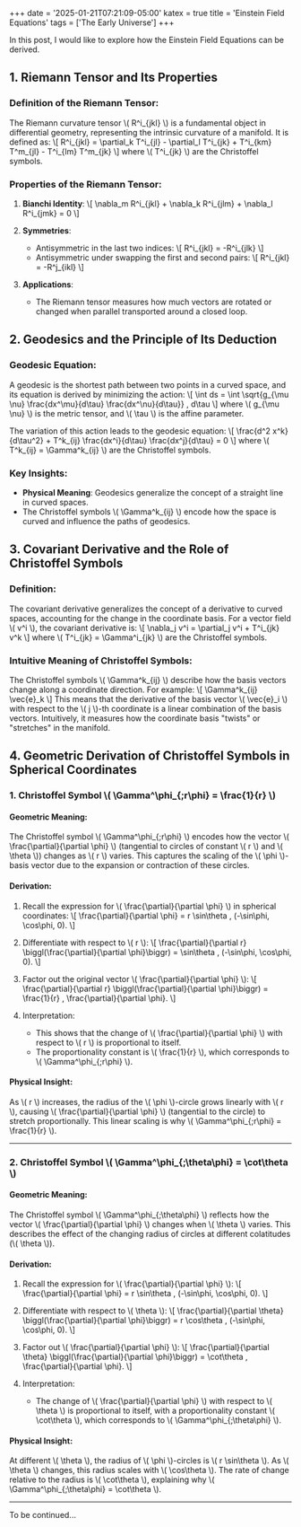 +++
date = '2025-01-21T07:21:09-05:00'
katex = true
title = 'Einstein Field Equations'
tags = ['The Early Universe']
+++

In this post, I would like to explore how the Einstein Field Equations can be derived.

## 1. Riemann Tensor and Its Properties

### Definition of the Riemann Tensor:
The Riemann curvature tensor \\( R^i_{jkl} \\) is a fundamental object in differential geometry, representing the intrinsic curvature of a manifold. It is defined as:
\\[
R^i_{jkl} = \partial_k T^i_{jl} - \partial_l T^i_{jk} + T^i_{km} T^m_{jl} - T^i_{lm} T^m_{jk}
\\]
where \\( T^i_{jk} \\) are the Christoffel symbols.

### Properties of the Riemann Tensor:
1. **Bianchi Identity**:
   \\[
   \nabla_m R^i_{jkl} + \nabla_k R^i_{jlm} + \nabla_l R^i_{jmk} = 0
   \\]

2. **Symmetries**:
   - Antisymmetric in the last two indices:
     \\[
     R^i_{jkl} = -R^i_{jlk}
     \\]
   - Antisymmetric under swapping the first and second pairs:
     \\[
     R^i_{jkl} = -R^j_{ikl}
     \\]

3. **Applications**:
   - The Riemann tensor measures how much vectors are rotated or changed when parallel transported around a closed loop.


## 2. Geodesics and the Principle of Its Deduction

### Geodesic Equation:
A geodesic is the shortest path between two points in a curved space, and its equation is derived by minimizing the action:
\\[
\int ds = \int \sqrt{g_{\mu \nu} \frac{dx^\mu}{d\tau} \frac{dx^\nu}{d\tau}} \, d\tau
\\]
where \\( g_{\mu \nu} \\) is the metric tensor, and \\( \tau \\) is the affine parameter.

The variation of this action leads to the geodesic equation:
\\[
\frac{d^2 x^k}{d\tau^2} + T^k_{ij} \frac{dx^i}{d\tau} \frac{dx^j}{d\tau} = 0
\\]
where \\( T^k_{ij} = \Gamma^k_{ij} \\) are the Christoffel symbols.

### Key Insights:
- **Physical Meaning**: Geodesics generalize the concept of a straight line in curved spaces.
- The Christoffel symbols \\( \Gamma^k_{ij} \\) encode how the space is curved and influence the paths of geodesics.


## 3. Covariant Derivative and the Role of Christoffel Symbols

### Definition:
The covariant derivative generalizes the concept of a derivative to curved spaces, accounting for the change in the coordinate basis. For a vector field \\( v^i \\), the covariant derivative is:
\\[
\nabla_j v^i = \partial_j v^i + T^i_{jk} v^k
\\]
where \\( T^i_{jk} = \Gamma^i_{jk} \\) are the Christoffel symbols.

### Intuitive Meaning of Christoffel Symbols:
The Christoffel symbols \\( \Gamma^k_{ij} \\) describe how the basis vectors change along a coordinate direction. For example:
\\[
\Gamma^k_{ij} \vec{e}_k
\\]
This means that the derivative of the basis vector \\( \vec{e}_i \\) with respect to the \\( j \\)-th coordinate is a linear combination of the basis vectors. Intuitively, it measures how the coordinate basis "twists" or "stretches" in the manifold.


## 4. Geometric Derivation of Christoffel Symbols in Spherical Coordinates

### 1. Christoffel Symbol \\( \Gamma^\phi_{\;r\phi} = \frac{1}{r} \\)

#### Geometric Meaning:
The Christoffel symbol \\( \Gamma^\phi_{\;r\phi} \\) encodes how the vector \\( \frac{\partial}{\partial \phi} \\) (tangential to circles of constant \\( r \\) and \\( \theta \\)) changes as \\( r \\) varies. This captures the scaling of the \\( \phi \\)-basis vector due to the expansion or contraction of these circles.

#### Derivation:
1. Recall the expression for \\( \frac{\partial}{\partial \phi} \\) in spherical coordinates:
   \\[
   \frac{\partial}{\partial \phi} = r \sin\theta \, (-\sin\phi, \cos\phi, 0).
   \\]

2. Differentiate with respect to \\( r \\):
   \\[
   \frac{\partial}{\partial r} \biggl(\frac{\partial}{\partial \phi}\biggr) = \sin\theta \, (-\sin\phi, \cos\phi, 0).
   \\]

3. Factor out the original vector \\( \frac{\partial}{\partial \phi} \\):
   \\[
   \frac{\partial}{\partial r} \biggl(\frac{\partial}{\partial \phi}\biggr) = \frac{1}{r} \, \frac{\partial}{\partial \phi}.
   \\]

4. Interpretation:
   - This shows that the change of \\( \frac{\partial}{\partial \phi} \\) with respect to \\( r \\) is proportional to itself.
   - The proportionality constant is \\( \frac{1}{r} \\), which corresponds to \\( \Gamma^\phi_{\;r\phi} \\).

#### Physical Insight:
As \\( r \\) increases, the radius of the \\( \phi \\)-circle grows linearly with \\( r \\), causing \\( \frac{\partial}{\partial \phi} \\) (tangential to the circle) to stretch proportionally. This linear scaling is why \\( \Gamma^\phi_{\;r\phi} = \frac{1}{r} \\).

---

### 2. Christoffel Symbol \\( \Gamma^\phi_{\;\theta\phi} = \cot\theta \\)

#### Geometric Meaning:
The Christoffel symbol \\( \Gamma^\phi_{\;\theta\phi} \\) reflects how the vector \\( \frac{\partial}{\partial \phi} \\) changes when \\( \theta \\) varies. This describes the effect of the changing radius of circles at different colatitudes (\\( \theta \\)).

#### Derivation:
1. Recall the expression for \\( \frac{\partial}{\partial \phi} \\):
   \\[
   \frac{\partial}{\partial \phi} = r \sin\theta \, (-\sin\phi, \cos\phi, 0).
   \\]

2. Differentiate with respect to \\( \theta \\):
   \\[
   \frac{\partial}{\partial \theta} \biggl(\frac{\partial}{\partial \phi}\biggr) = r \cos\theta \, (-\sin\phi, \cos\phi, 0).
   \\]

3. Factor out \\( \frac{\partial}{\partial \phi} \\):
   \\[
   \frac{\partial}{\partial \theta} \biggl(\frac{\partial}{\partial \phi}\biggr) = \cot\theta \, \frac{\partial}{\partial \phi}.
   \\]

4. Interpretation:
   - The change of \\( \frac{\partial}{\partial \phi} \\) with respect to \\( \theta \\) is proportional to itself, with a proportionality constant \\( \cot\theta \\), which corresponds to \\( \Gamma^\phi_{\;\theta\phi} \\).

#### Physical Insight:
At different \\( \theta \\), the radius of \\( \phi \\)-circles is \\( r \sin\theta \\). As \\( \theta \\) changes, this radius scales with \\( \cos\theta \\). The rate of change relative to the radius is \\( \cot\theta \\), explaining why \\( \Gamma^\phi_{\;\theta\phi} = \cot\theta \\).


---
To be continued...